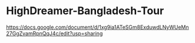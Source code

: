 # HighDreamer-Bangladesh-Tour
https://docs.google.com/document/d/1xg9ia1ATeSGm8ExduwdLNyWUeMn27GgZvamRpnQqJ4c/edit?usp=sharing
